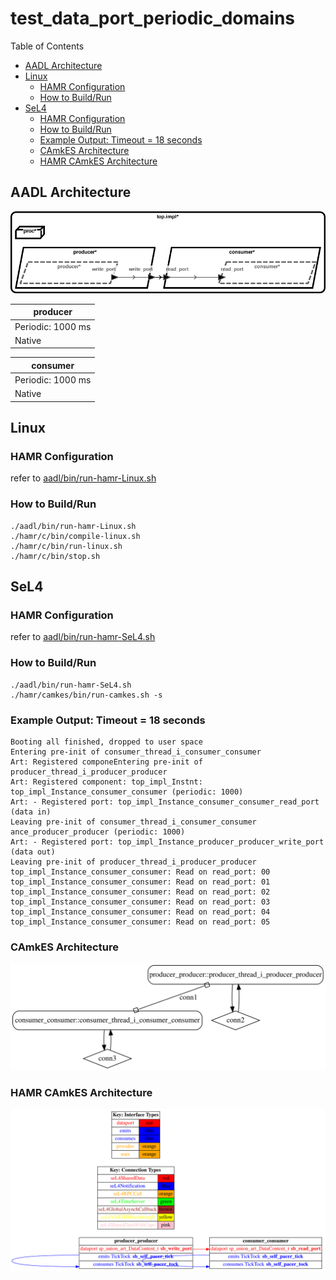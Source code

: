 # test_data_port_periodic_domains

 Table of Contents
  * [AADL Architecture](#aadl-architecture)
  * [Linux](#linux)
    * [HAMR Configuration](#hamr-configuration)
    * [How to Build/Run](#how-to-buildrun)
  * [SeL4](#sel4)
    * [HAMR Configuration](#hamr-configuration)
    * [How to Build/Run](#how-to-buildrun)
    * [Example Output: Timeout = 18 seconds](#example-output-timeout--18-seconds)
    * [CAmkES Architecture](#camkes-architecture)
    * [HAMR CAmkES Architecture](#hamr-camkes-architecture)

## AADL Architecture
![AADL Arch](aadl/diagrams/aadl-arch.png)

|producer|
|--|
|Periodic: 1000 ms|
|Native|



|consumer|
|--|
|Periodic: 1000 ms|
|Native|



## Linux
### HAMR Configuration
refer to [aadl/bin/run-hamr-Linux.sh](aadl/bin/run-hamr-Linux.sh)

### How to Build/Run
```
./aadl/bin/run-hamr-Linux.sh
./hamr/c/bin/compile-linux.sh
./hamr/c/bin/run-linux.sh
./hamr/c/bin/stop.sh
```
## SeL4
### HAMR Configuration
refer to [aadl/bin/run-hamr-SeL4.sh](aadl/bin/run-hamr-SeL4.sh)

### How to Build/Run
```
./aadl/bin/run-hamr-SeL4.sh
./hamr/camkes/bin/run-camkes.sh -s
```

### Example Output: Timeout = 18 seconds
```
Booting all finished, dropped to user space
Entering pre-init of consumer_thread_i_consumer_consumer
Art: Registered componeEntering pre-init of producer_thread_i_producer_producer
Art: Registered component: top_impl_Instnt: top_impl_Instance_consumer_consumer (periodic: 1000)
Art: - Registered port: top_impl_Instance_consumer_consumer_read_port (data in)
Leaving pre-init of consumer_thread_i_consumer_consumer
ance_producer_producer (periodic: 1000)
Art: - Registered port: top_impl_Instance_producer_producer_write_port (data out)
Leaving pre-init of producer_thread_i_producer_producer
top_impl_Instance_consumer_consumer: Read on read_port: 00 
top_impl_Instance_consumer_consumer: Read on read_port: 01 
top_impl_Instance_consumer_consumer: Read on read_port: 02 
top_impl_Instance_consumer_consumer: Read on read_port: 03 
top_impl_Instance_consumer_consumer: Read on read_port: 04 
top_impl_Instance_consumer_consumer: Read on read_port: 05 
```

### CAmkES Architecture
![CAmkES Architecture](aadl/diagrams/CAmkES-arch-SeL4.svg)

### HAMR CAmkES Architecture
![HAMR CAmkES Architecture](aadl/diagrams/CAmkES-HAMR-arch-SeL4.svg)